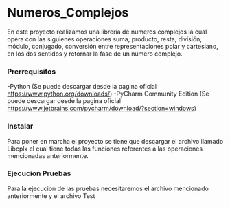 # Numeros_Complejos

En este proyecto realizamos una libreria de numeros complejos la cual opera con las siguienes operaciones suma, producto, resta, división, módulo, conjugado, conversión entre representaciones polar y cartesiano, en los dos sentidos y retornar la fase de un número complejo.

### Prerrequisitos

-Python (Se puede descargar desde la pagina oficial https://www.python.org/downloads/)
-PyCharm Community Edition (Se puede descargar desde la pagina oficial https://www.jetbrains.com/pycharm/download/?section=windows)

### Instalar

Para poner en marcha el proyecto se tiene que descargar el archivo llamado Libcplx el cual tiene todas las funciones referentes a las operaciones mencionadas anteriormente.

### Ejecucion Pruebas

Para la ejecucion de las pruebas necesitaremos el archivo mencionado anteriormente y el archivo Test
